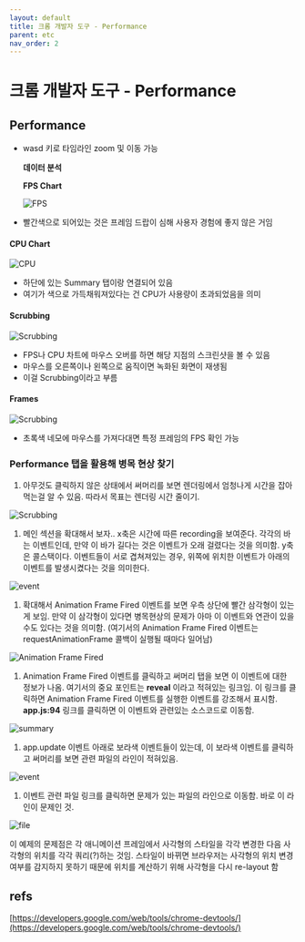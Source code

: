 ```yaml
---
layout: default
title: 크롬 개발자 도구 - Performance
parent: etc
nav_order: 2
---
```


# 크롬 개발자 도구 - Performance

## Performance

* wasd 키로 타임라인 zoom 및 이동 가능

  **데이터 분석**

  **FPS Chart**

  ![FPS](https://developers.google.com/web/tools/chrome-devtools/evaluate-performance/imgs/fps-chart.svg?hl=ko)

* 빨간색으로 되어있는 것은 프레임 드랍이 심해 사용자 경험에 좋지 않은 거임

#### CPU Chart

![CPU](https://developers.google.com/web/tools/chrome-devtools/evaluate-performance/imgs/cpu-summary.svg?hl=ko)

* 하단에 있는 Summary 탭이랑 연결되어 있음
* 여기가 색으로 가득채워져있다는 건 CPU가 사용량이 초과되었음을 의미

#### Scrubbing

![Scrubbing](https://developers.google.com/web/tools/chrome-devtools/evaluate-performance/imgs/screenshot.png?hl=ko)

* FPS나 CPU 차트에 마우스 오버를 하면 해당 지점의 스크린샷을 볼 수 있음
* 마우스를 오른쪽이나 왼쪽으로 움직이면 녹화된 화면이 재생됨
* 이걸 Scrubbing이라고 부름

#### Frames

![Scrubbing](https://developers.google.com/web/tools/chrome-devtools/evaluate-performance/imgs/frame.png?hl=ko)

* 초록색 네모에 마우스를 가져다대면 특정 프레임의 FPS 확인 가능

### Performance 탭을 활용해 병목 현상 찾기

1. 아무것도 클릭하지 않은 상태에서 써머리를 보면 렌더링에서 엄청나게 시간을 잡아먹는걸 알 수 있음. 따라서 목표는 렌더링 시간 줄이기.

![Scrubbing](https://developers.google.com/web/tools/chrome-devtools/evaluate-performance/imgs/summary.svg?hl=ko)

1. 메인 섹션을 확대해서 보자.. x축은 시간에 따른 recording을 보여준다. 각각의 바는 이벤트인데, 만약 이 바가 길다는 것은 이벤트가 오래 걸렸다는 것을 의미함. y축은 콜스택이다. 이벤트들이 서로 겹쳐져있는 경우, 위쪽에 위치한 이벤트가 아래의 이벤트를 발생시켰다는 것을 의미한다.

![event](https://developers.google.com/web/tools/chrome-devtools/evaluate-performance/imgs/main.svg?hl=ko)

1. 확대해서 Animation Frame Fired 이벤트를 보면 우측 상단에 빨간 삼각형이 있는게 보임. 만약 이 삼각형이 있다면 병목현상의 문제가 아마 이 이벤트와 연관이 있을수도 있다는 것을 의미함. \(여기서의 Animation Frame Fired 이벤트는 requestAnimationFrame 콜백이 실행될 때마다 일어남\)

![Animation Frame Fired ](https://developers.google.com/web/tools/chrome-devtools/evaluate-performance/imgs/zoomed.png?hl=ko)

1. Animation Frame Fired 이벤트를 클릭하고 써머리 탭을 보면 이 이벤트에 대한 정보가 나옴. 여기서의 중요 포인트는 **reveal** 이라고 적혀있는 링크임. 이 링크를 클릭하면 Animation Frame Fired 이벤트를 실행한 이벤트를 강조해서 표시함. **app.js:94** 링크를 클릭하면 이 이벤트와 관련있는 소스코드로 이동함.

![summary](https://developers.google.com/web/tools/chrome-devtools/evaluate-performance/imgs/animation-frame-fired.png?hl=ko)

1. app.update 이벤트 아래로 보라색 이벤트들이 있는데, 이 보라색 이벤트를 클릭하고 써머리를 보면 관련 파일의 라인이 적혀있음.

![event](https://i.imgur.com/ILxri3L.png)

1. 이벤트 관련 파일 링크를 클릭하면 문제가 있는 파일의 라인으로 이동함. 바로 이 라인이 문제인 것.

![file](https://developers.google.com/web/tools/chrome-devtools/evaluate-performance/imgs/forced-layout-src.png?hl=ko)

이 예제의 문제점은 각 애니메이션 프레임에서 사각형의 스타일을 각각 변경한 다음 사각형의 위치를 각각 쿼리\(?\)하는 것임. 스타일이 바뀌면 브라우저는 사각형의 위치 변경 여부를 감지하지 못하기 때문에 위치를 계산하기 위해 사각형을 다시 re-layout 함

## refs

[https://developers.google.com/web/tools/chrome-devtools/](https://developers.google.com/web/tools/chrome-devtools/)

